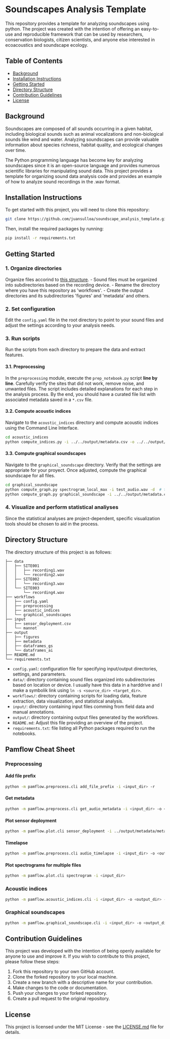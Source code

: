 # Soundscapes Analysis Template

This repository provides a template for analyzing soundscapes using python. The project was created with the intention of offering an easy-to-use and reproducible framework that can be used by researchers, conservation biologists, citizen scientists, and anyone else interested in ecoacoustics and soundscape ecology.

## Table of Contents

- [Background](#background)
- [Installation Instructions](#installation-instructions)
- [Getting Started](#getting-started)
- [Directory Structure](#directory-structure)
- [Contribution Guidelines](#contribution-guidelines)
- [License](#license)

## Background

Soundscapes are composed of all sounds occurring in a given habitat, including biological sounds such as animal vocalizations and non-biological sounds like wind and water. Analyzing soundscapes can provide valuable information about species richness, habitat quality, and ecological changes over time. 

The Python programming language has become key for analyzing soundscapes since it is an open-source language and provides numerous scientific libraries for manipulating sound data. This project provides a template for organizing sound data analysis code and provides an example of how to analyze sound recordings in the .wav format.

## Installation Instructions

To get started with this project, you will need to clone this repository:

```bash
git clone https://github.com/juansulloa/soundscape_analysis_template.git
```

Then, install the required packages by running:

```bash
pip install -r requirements.txt
```

## Getting Started

### 1. Organize directories
Organize files accorind to [this structure](#directory-structure).
    - Sound files must be organized into subdirectories based on the recording device.
    - Rename the directory where you have this repository as 'workflows'.
    - Create the output directories and its subdirectories 'figures' and 'metadata' and others.

### 2. Set configuration
Edit the `config.yaml` file in the root directory to point to your sound files and adjust the settings according to your analysis needs.

### 3. Run scripts
Run the scripts from each directory to prepare the data and extract features. 

#### 3.1. Preprocessing
In the `preprocessing` module, execute the `prep_notebook.py` script **line by line**. Carefully verify the sites that did not work, remove noise, and unwanted files. The script includes detailed explanations for each step in the analysis process. By the end, you should have a curated file list with associated metadata saved in a `*.csv` file.

#### 3.2. Compute acoustic indices
Navigate to the `acoustic_indices` directory and compute acoustic indices using the Command Line Interface. 
```bash
cd acoustic_indices
python compute_indices.py -i ../../output/metadata.csv -o ../../output/dataframes_ai/ -c ../config.yml
```

#### 3.3. Compute graphical soundscapes
Navigate to the `graphical_soundscape` directory. Verify that the settings are appropriate for your proyect. Once adjusted, compute the graphical soundscape for all files.
```bash
cd graphical_soundscape
python compute_graph.py spectrogram_local_max -i test_audio.wav -d  # test configuration
python compute_graph.py graphical_soundscape -i ../../output/metadata.csv -o ../../output/dataframes_gs/ -c ../config.yml
```

### 4. Visualize and perform statistical analiyses
Since the statistical analyses are project-dependent, specific visualization tools should be chosen to aid in the process.

## Directory Structure

The directory structure of this project is as follows:

```
├── data
│   ├── SITE001
│   │   ├── recording1.wav
│   │   └── recording2.wav
│   ├── SITE002
│   │   └── recording3.wav
│   └── SITE003
│       └── recording4.wav
├── workflows
│   ├── config.yaml
│   ├── preprocessing
│   ├── acoustic_indices
│   └── graphical_soundscapes
├── input
│   ├── sensor_deployment.csv
│   └── mannot
├── output
│   ├── figures
│   ├── metadata
│   ├── dataframes_gs
│   └── dataframes_ai
├── README.md
└── requirements.txt
```

- `config.yaml`: configuration file for specifying input/output directories, settings, and parameters.
- `data/`: directory containing sound files organized into subdirectories based on location or device. I usually have this data in a harddrive and I make a symbolik link using `ln -s <source_dir> <target_dir>`.
- `workflows/`: directory containing scripts for loading data, feature extraction, data visualization, and statistical analysis.
- `input/`: directory containing input files comming from field data and manual annotations.
- `output/`: directory containing output files generated by the workflows.
- `README.md`: Adjust this file providing an overview of the project.
- `requirements.txt`: file listing all Python packages required to run the notebooks.

## Pamflow Cheat Sheet

### Preprocessing

#### Add file prefix
```bash
python -m pamflow.preprocess.cli add_file_prefix -i <input_dir> -r
```
#### Get metadata
```bash
python -m pamflow.preprocess.cli get_audio_metadata -i <input_dir> -o <output_file>
```
#### Plot sensor deployment
```bash
python -m pamflow.plot.cli sensor_deployment -i ../output/metadata/metadata_extra.csv
```
#### Timelapse
```bash
python -m pamflow.preprocess.cli audio_timelapse -i <input_dir> -o <output_dir> -c config.yaml
```
#### Plot spectrograms for multiple files
```bash
python -m pamflow.plot.cli spectrogram -i <input_dir>
```
### Acoustic indices
```bash
python -m pamflow.acoustic_indices.cli -i <input_dir> -o <output_dir> -c config.yaml
```
### Graphical soundscapes
```bash
python -m pamflow.graphical_soundscape.cli -i <input_dir> -o <output_dir> -c config.yaml
```

## Contribution Guidelines

This project was developed with the intention of being openly available for anyone to use and improve it. If you wish to contribute to this project, please follow these steps:

1. Fork this repository to your own GitHub account.
2. Clone the forked repository to your local machine.
3. Create a new branch with a descriptive name for your contribution.
4. Make changes to the code or documentation.
5. Push your changes to your forked repository.
6. Create a pull request to the original repository.

## License

This project is licensed under the MIT License - see the [LICENSE.md](LICENSE.md) file for details.

